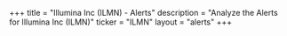 +++
title = "Illumina Inc (ILMN) - Alerts"
description = "Analyze the Alerts for Illumina Inc (ILMN)"
ticker = "ILMN"
layout = "alerts"
+++

